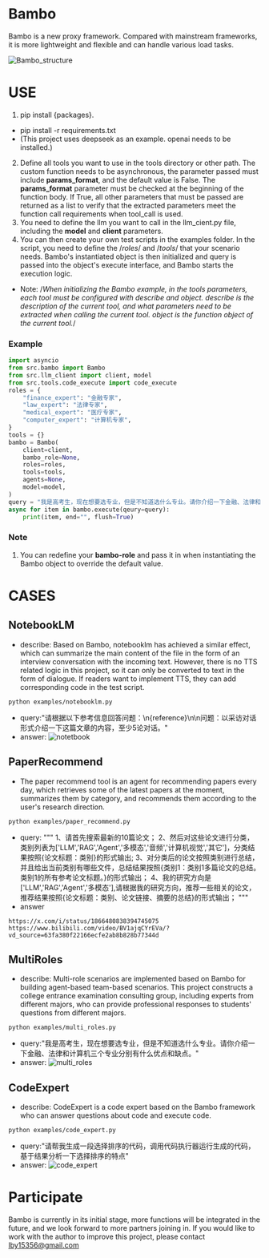 # Bambo
Bambo is a new proxy framework. Compared with mainstream frameworks, it is more lightweight and flexible and can handle various load tasks.

![Bambo_structure](https://github.com/user-attachments/assets/360e9b32-43fc-4b61-956b-5eac579add12)

# USE
1. pip install {packages}. 
- pip install -r requirements.txt  
- (This project uses deepseek as an example. openai needs to be installed.)
2. Define all tools you want to use in the tools directory or other path. The custom function needs to be asynchronous, the parameter passed must include **params_format**, and the default value is False. The **params_format** parameter must be checked at the beginning of the function body. If True, all other parameters that must be passed are returned as a list to verify that the extracted parameters meet the function call requirements when tool_call is used.
3. You need to define the llm you want to call in the llm_cient.py file, including the **model** and **client** parameters.
4. You can then create your own test scripts in the examples folder. In the script, you need to define the /*roles*/ and /*tools*/ that your scenario needs. Bambo's instantiated object is then initialized and query is passed into the object's execute interface, and Bambo starts the execution logic.

- Note:
/*When initializing the Bambo example, in the tools parameters, each tool must be configured with describe and object. describe is the description of the current tool, and what parameters need to be extracted when calling the current tool. object is the function object of the current tool.*/

### Example
```python
import asyncio
from src.bambo import Bambo
from src.llm_client import client, model
from src.tools.code_execute import code_execute
roles = {
    "finance_expert": "金融专家",
    "law_expert": "法律专家",
    "medical_expert": "医疗专家",
    "computer_expert": "计算机专家",
}
tools = {}
bambo = Bambo(
    client=client,
    bambo_role=None,
    roles=roles,
    tools=tools,
    agents=None,
    model=model,
)
query = "我是高考生，现在想要选专业，但是不知道选什么专业。请你介绍一下金融、法律和计算机三个专业分别有什么优点和缺点。"
async for item in bambo.execute(qeury=query):
    print(item, end="", flush=True)
```

### Note
1. You can redefine your **bambo-role** and pass it in when instantiating the Bambo object to override the default value.


# CASES
##  NotebookLM
- describe: Based on Bambo, notebooklm has achieved a similar effect, which can summarize the main content of the file in the form of an interview conversation with the incoming text. However, there is no TTS related logic in this project, so it can only be converted to text in the form of dialogue. If readers want to implement TTS, they can add corresponding code in the test script.
```
python examples/notebooklm.py
```
- query:"请根据以下参考信息回答问题：\n{reference}\n\n问题：以采访对话形式介绍一下这篇文章的内容，至少5论对话。"
- answer:
  ![notetbook](https://github.com/user-attachments/assets/3cc6a966-3b57-4527-90d1-91edfdb77729)

## PaperRecommend
- The paper recommend tool is an agent for recommending papers every day, which retrieves some of the latest papers at the moment, summarizes them by category, and recommends them according to the user's research direction.
```
python examples/paper_recommend.py
```
- query:
"""
1、请首先搜索最新的10篇论文；
2、然后对这些论文进行分类，类别列表为['LLM','RAG','Agent','多模态','音频','计算机视觉','其它']，分类结果按照{论文标题：类别}的形式输出;
3、对分类后的论文按照类别进行总结，并且给出当前类别有哪些文件，总结结果按照{类别1：类别1多篇论文的总结。类别1的所有参考论文标题。}的形式输出；
4、我的研究方向是['LLM','RAG','Agent','多模态'],请根据我的研究方向，推荐一些相关的论文，推荐结果按照{论文标题：类别、论文链接、摘要的总结}的形式输出；
"""
- answer
```
https://x.com/i/status/1866480838394745075
https://www.bilibili.com/video/BV1ajqCYrEVa/?vd_source=63fa380f22166ecfe2ab8b828b77344d
```

##  MultiRoles
- describe: Multi-role scenarios are implemented based on Bambo for building agent-based team-based scenarios. This project constructs a college entrance examination consulting group, including experts from different majors, who can provide professional responses to students' questions from different majors.
```
python examples/multi_roles.py
```
- query:"我是高考生，现在想要选专业，但是不知道选什么专业。请你介绍一下金融、法律和计算机三个专业分别有什么优点和缺点。"
- answer:
![multi_roles](https://github.com/user-attachments/assets/151758eb-0dcc-4872-8807-5a2cc226e07b)



## CodeExpert
- describe: CodeExpert is a code expert based on the Bambo framework who can answer questions about code and execute code.
```
python examples/code_expert.py
```
- query:"请帮我生成一段选择排序的代码，调用代码执行器运行生成的代码，基于结果分析一下选择排序的特点"
- answer:
![code_expert](https://github.com/user-attachments/assets/e6f54290-3418-47dc-bf93-71515df1ce28)


# Participate
Bambo is currently in its initial stage, more functions will be integrated in the future, and we look forward to more partners joining in. If you would like to work with the author to improve this project, please contact lby15356@gmail.com
